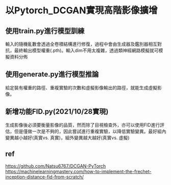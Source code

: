 # 以Pytorch_DCGAN實現高階影像擴增

## 使用train.py進行模型訓練
輸入的隨機亂數會透過全卷積結構進行修復，過程中會由生成器及鑑別器相互對抗，最終輸出模型權重(.pth)。輸入dim不用太複雜，透過類神經網路模擬就可模擬資料分佈
          
## 使用generate.py進行模型推論
給定裝有權重的路徑、重複實驗的次數和虛擬影像輸出的路徑，就能生成虛擬影像。
    
## 新增功能FID.py(2021/10/28實現)
生成影像後必須要衡量影像的品質，然而除了目視檢查外，亦可以使用FID進行評估，但是僅做一次是不夠的，因此嘗試進行重複實驗，以降低實驗變異。最好組內變異越小越好(真實vs. 真實)，組外變異越大越好(真實vs. 虛擬)

## ref
https://github.com/Natsu6767/DCGAN-PyTorch
https://machinelearningmastery.com/how-to-implement-the-frechet-inception-distance-fid-from-scratch/
